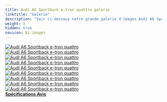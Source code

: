 ```yaml
---
title: Audi A6 Sportback e-tron quattro galerie
linktitle: "Galerie"
description: "Voir ci-dessous notre grande galerie d'images Audi A6 Sportback e-tron quattro. Cliquez sur les images pour les versions haute résolution."
weight: 5
hidden: true
navicon: bi-images
---
```

<!-- markdownlint-disable MD033 -->
<div class="row" id ="my-gallery">
	<div class="pswp-grid-item col-6 col-md-4">
		<a href="https://media.evkx.net/multimedia/models/audi/a6_e-tron/a6_sportback_e-tron_quattro/charging_1.jpg"
data-pswp-src="https://media.evkx.net/multimedia/models/audi/a6_e-tron/a6_sportback_e-tron_quattro/charging_1.jpg"
data-pswp-width="3000"
data-pswp-height="2250" 
target="_blank">
			<img src="https://media.evkx.net/multimedia/models/audi/a6_e-tron/a6_sportback_e-tron_quattro/charging_1_xst.jpg" alt="Audi A6 Sportback e-tron quattro" class="img-fluid " />
		</a>
	</div>
	<div class="pswp-grid-item col-6 col-md-4">
		<a href="https://media.evkx.net/multimedia/models/audi/a6_e-tron/a6_sportback_e-tron_quattro/exterior_1.jpg"
data-pswp-src="https://media.evkx.net/multimedia/models/audi/a6_e-tron/a6_sportback_e-tron_quattro/exterior_1.jpg"
data-pswp-width="3000"
data-pswp-height="2249" 
target="_blank">
			<img src="https://media.evkx.net/multimedia/models/audi/a6_e-tron/a6_sportback_e-tron_quattro/exterior_1_xst.jpg" alt="Audi A6 Sportback e-tron quattro" class="img-fluid " />
		</a>
	</div>
	<div class="pswp-grid-item col-6 col-md-4">
		<a href="https://media.evkx.net/multimedia/models/audi/a6_e-tron/a6_sportback_e-tron_quattro/frontseats_1.jpg"
data-pswp-src="https://media.evkx.net/multimedia/models/audi/a6_e-tron/a6_sportback_e-tron_quattro/frontseats_1.jpg"
data-pswp-width="3000"
data-pswp-height="2249" 
target="_blank">
			<img src="https://media.evkx.net/multimedia/models/audi/a6_e-tron/a6_sportback_e-tron_quattro/frontseats_1_xst.jpg" alt="Audi A6 Sportback e-tron quattro" class="img-fluid " />
		</a>
	</div>
	<div class="pswp-grid-item col-6 col-md-4">
		<a href="https://media.evkx.net/multimedia/models/audi/a6_e-tron/a6_sportback_e-tron_quattro/headlights_1.jpg"
data-pswp-src="https://media.evkx.net/multimedia/models/audi/a6_e-tron/a6_sportback_e-tron_quattro/headlights_1.jpg"
data-pswp-width="3000"
data-pswp-height="2250" 
target="_blank">
			<img src="https://media.evkx.net/multimedia/models/audi/a6_e-tron/a6_sportback_e-tron_quattro/headlights_1_xst.jpg" alt="Audi A6 Sportback e-tron quattro" class="img-fluid " />
		</a>
	</div>
	<div class="pswp-grid-item col-6 col-md-4">
		<a href="https://media.evkx.net/multimedia/models/audi/a6_e-tron/a6_sportback_e-tron_quattro/headlights_2.jpg"
data-pswp-src="https://media.evkx.net/multimedia/models/audi/a6_e-tron/a6_sportback_e-tron_quattro/headlights_2.jpg"
data-pswp-width="3000"
data-pswp-height="2250" 
target="_blank">
			<img src="https://media.evkx.net/multimedia/models/audi/a6_e-tron/a6_sportback_e-tron_quattro/headlights_2_xst.jpg" alt="Audi A6 Sportback e-tron quattro" class="img-fluid " />
		</a>
	</div>
	<div class="pswp-grid-item col-6 col-md-4">
		<a href="https://media.evkx.net/multimedia/models/audi/a6_e-tron/a6_sportback_e-tron_quattro/main_1.jpg"
data-pswp-src="https://media.evkx.net/multimedia/models/audi/a6_e-tron/a6_sportback_e-tron_quattro/main_1.jpg"
data-pswp-width="3000"
data-pswp-height="2250" 
target="_blank">
			<img src="https://media.evkx.net/multimedia/models/audi/a6_e-tron/a6_sportback_e-tron_quattro/main_1_xst.jpg" alt="Audi A6 Sportback e-tron quattro" class="img-fluid " />
		</a>
	</div>
	<div class="pswp-grid-item col-6 col-md-4">
		<a href="https://media.evkx.net/multimedia/models/audi/a6_e-tron/a6_sportback_e-tron_quattro/secondrowseats_1.jpg"
data-pswp-src="https://media.evkx.net/multimedia/models/audi/a6_e-tron/a6_sportback_e-tron_quattro/secondrowseats_1.jpg"
data-pswp-width="3000"
data-pswp-height="2249" 
target="_blank">
			<img src="https://media.evkx.net/multimedia/models/audi/a6_e-tron/a6_sportback_e-tron_quattro/secondrowseats_1_xst.jpg" alt="Audi A6 Sportback e-tron quattro" class="img-fluid " />
		</a>
	</div>
	<div class="pswp-grid-item col-6 col-md-4">
		<a href="https://media.evkx.net/multimedia/models/audi/a6_e-tron/a6_sportback_e-tron_quattro/trunk_1.jpg"
data-pswp-src="https://media.evkx.net/multimedia/models/audi/a6_e-tron/a6_sportback_e-tron_quattro/trunk_1.jpg"
data-pswp-width="3000"
data-pswp-height="2249" 
target="_blank">
			<img src="https://media.evkx.net/multimedia/models/audi/a6_e-tron/a6_sportback_e-tron_quattro/trunk_1_xst.jpg" alt="Audi A6 Sportback e-tron quattro" class="img-fluid " />
		</a>
	</div>
	<div class="pswp-grid-item col-6 col-md-4">
		<a href="https://media.evkx.net/multimedia/models/audi/a6_e-tron/a6_sportback_e-tron_quattro/trunk_2.jpg"
data-pswp-src="https://media.evkx.net/multimedia/models/audi/a6_e-tron/a6_sportback_e-tron_quattro/trunk_2.jpg"
data-pswp-width="3000"
data-pswp-height="2249" 
target="_blank">
			<img src="https://media.evkx.net/multimedia/models/audi/a6_e-tron/a6_sportback_e-tron_quattro/trunk_2_xst.jpg" alt="Audi A6 Sportback e-tron quattro" class="img-fluid " />
		</a>
	</div>
</div>
<script type="module">
  import PhotoSwipeLightbox from '/js/photoswipe-lightbox.esm.js';
    const lightbox = new PhotoSwipeLightbox({
       gallery: '#my-gallery',
        children: 'a',
        pswpModule: () => import('/js/photoswipe.esm.js')
    });
lightbox.init();
</script>
<div class="mt-3 mb-3">
<a href="../specifications/" class="text-decoration-none text-black">
<strong><i class="bi-arrow-left"></i> Spécifications </strong>
</a>
<a href="../reviews/" class="text-decoration-none text-black float-end">
<strong>Avis <i class="bi-arrow-right"></i></strong>
</a>
</div>
